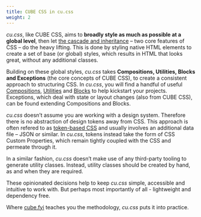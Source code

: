 ```yaml
---
title: CUBE CSS in cu.css
weight: 2
---
```


*cu.css*, like CUBE CSS, aims to **broadly style as much as possible at a global level**, then let [the cascade and inheritance](https://developer.mozilla.org/en-US/docs/Learn/CSS/Building_blocks/Cascade_and_inheritance) – two core features of CSS – do the heavy lifting. This is done by styling native HTML elements to create a set of base (or global) styles, which results in HTML that looks great, without any additional classes.


Building on these global styles, *cu.css* takes **Compositions, Utilities, Blocks and Exceptions** (the core concepts of CUBE CSS), to create a consistent approach to structuring CSS. In *cu.css*, you will find a handful of useful [Compositions](/docs/compositions/), [Utilities](/docs/utilities/) and [Blocks](/docs/blocks/) to help kickstart your projects. Exceptions, which deal with state or layout changes (also from CUBE CSS), can be found extending Compositions and Blocks.

*cu.css* doesn’t assume you are working with a design system. Therefore there is no abstraction of design tokens away from CSS. This approach is often refered to as [token-based CSS](https://cube.fyi/utility.html#token-based-css) and usually involves an additional data file – JSON or similar. In _cu.css_, tokens instead take the form of CSS Custom Properties, which remain tightly coupled with the CSS and permeate through it.

In a similar fashion, _cu.css_ doesn’t make use of any third-party tooling to generate utility classes. Instead, utility classes should be created by hand, as and when they are required. 

These opinionated decisions help to keep _cu.css_ simple, accessible and intuitive to work with. But perhaps most importantly of all - lightweight and dependency free. 

Where [cube.fyi](https://cube.fyi/) teaches you the methodology, *cu.css* puts it into practice.